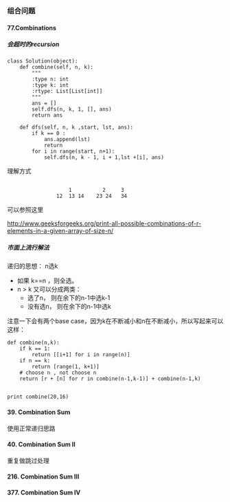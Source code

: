 ### 组合问题


#### 77.Combinations


##### 会超时的recursion



```
class Solution(object):
    def combine(self, n, k):
        """
        :type n: int
        :type k: int
        :rtype: List[List[int]]
        """
        ans = []
        self.dfs(n, k, 1, [], ans)
        return ans

    def dfs(self, n, k ,start, lst, ans):
    	if k == 0 :
    		ans.append(lst)
    		return
    	for i in range(start, n+1):
    		self.dfs(n, k - 1, i + 1,lst +[i], ans)
```

理解方式

```

					1          2     3
			    12  13 14    23 24   34			
```

可以参照这里


<http://www.geeksforgeeks.org/print-all-possible-combinations-of-r-elements-in-a-given-array-of-size-n/>


##### 市面上流行解法

递归的思想： n选k

- 如果 k==n ，则全选。
- n > k 又可以分成两类：
	- 选了n， 则在余下的n-1中选k-1
	- 没有选n， 则在余下的n-1中选k 

注意一下会有两个base case，因为k在不断减小和n在不断减小，所以写起来可以这样：


```
def combine(n,k):
    if k == 1:
        return [[i+1] for i in range(n)]
    if n == k:
        return [range(1, k+1)]
    # choose n , not choose n 
    return [r + [n] for r in combine(n-1,k-1)] + combine(n-1,k)


print combine(20,16)
```


#### 39. Combination Sum


使用正常递归思路


#### 40. Combination Sum II 

重复做跳过处理

#### 216. Combination Sum III


#### 377. Combination Sum IV
